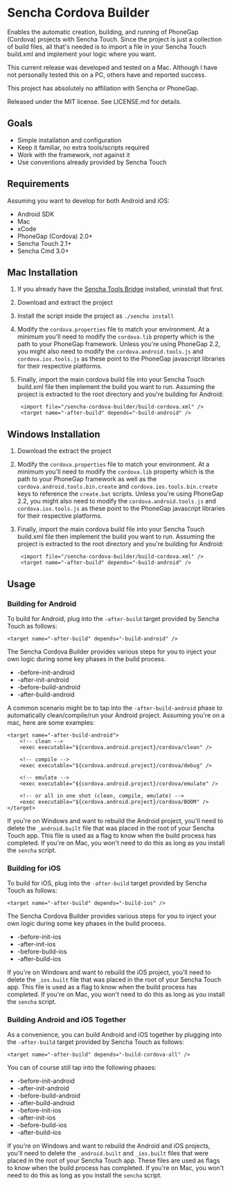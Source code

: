 Sencha Cordova Builder
======================

Enables the automatic creation, building, and running of PhoneGap (Cordova) projects with Sencha Touch. Since the project
is just a collection of build files, all that's needed is to import a file in your Sencha Touch build.xml and implement
your logic where you want.

This current release was developed and tested on a Mac. Although I have not personally tested this on a PC, others have and reported success.

This project has absolutely no affiliation with Sencha or PhoneGap.

Released under the MIT license. See LICENSE.md for details.

Goals
-----

- Simple installation and configuration
- Keep it familiar, no extra tools/scripts required
- Work with the framework, not against it
- Use conventions already provided by Sencha Touch

Requirements
-----------

Assuming you want to develop for both Android and iOS:

- Android SDK
- Mac
- xCode
- PhoneGap (Cordova) 2.0+
- Sencha Touch 2.1+
- Sencha Cmd 3.0+

Mac Installation
----------------

1. If you already have the [Sencha Tools Bridge](http://www.github.com/bricemason/sencha-tools-bridge/) installed, uninstall that first.
2. Download and extract the project
3. Install the script inside the project as `./sencha install`
4. Modify the `cordova.properties` file to match your environment. At a minimum you'll need to modify the `cordova.lib` property which is the path to your PhoneGap framework. Unless you're using PhoneGap 2.2, you might also need to modify the `cordova.android.tools.js` and `cordova.ios.tools.js` as these point to the PhoneGap javascript libraries for their respective platforms.
5. Finally, import the main cordova build file into your Sencha Touch build.xml file then implement the build you want to run. Assuming the project is extracted to the root directory and you're building for Android:

        <import file="/sencha-cordova-builder/build-cordova.xml" />
        <target name="-after-build" depends="-build-android" />

Windows Installation
--------------------

1. Download the extract the project
2. Modify the `cordova.properties` file to match your environment. At a minimum you'll need to modify the `cordova.lib` property which is the path to your PhoneGap framework as well as the `cordova.android.tools.bin.create` and `cordova.ios.tools.bin.create` keys to reference the `create.bat` scripts. Unless you're using PhoneGap 2.2, you might also need to modify the `cordova.android.tools.js` and `cordova.ios.tools.js` as these point to the PhoneGap javascript libraries for their respective platforms.
3. Finally, import the main cordova build file into your Sencha Touch build.xml file then implement the build you want to run. Assuming the project is extracted to the root directory and you're building for Android:

        <import file="/sencha-cordova-builder/build-cordova.xml" />
        <target name="-after-build" depends="-build-android" />

Usage
-----

### Building for Android

To build for Android, plug into the `-after-build` target provided by Sencha Touch as follows:

    <target name="-after-build" depends="-build-android" />

The Sencha Cordova Builder provides various steps for you to inject your own logic during some key phases in the build process.

- -before-init-android
- -after-init-android
- -before-build-android
- -after-build-android

A common scenario might be to tap into the `-after-build-android` phase to automatically clean/compile/run your Android project. Assuming you're on a mac, here are some examples:

    <target name="-after-build-android">
        <!-- clean -->
        <exec executable="${cordova.android.project}/cordova/clean" />

        <!-- compile -->
        <exec executable="${cordova.android.project}/cordova/debug" />

        <!-- emulate -->
        <exec executable="${cordova.android.project}/cordova/emulate" />

        <!-- or all in one shot (clean, compile, emulate) -->
        <exec executable="${cordova.android.project}/cordova/BOOM" />
    </target>
    
If you're on Windows and want to rebuild the Android project, you'll need to delete the `_android.built` file that was placed in the root of your Sencha Touch app. This file is used as a flag to know when the build process has completed. If you're on Mac, you won't need to do this as long as you install the `sencha` script.

### Building for iOS

To build for iOS, plug into the `-after-build` target provided by Sencha Touch as follows:

    <target name="-after-build" depends="-build-ios" />

The Sencha Cordova Builder provides various steps for you to inject your own logic during some key phases in the build process.

- -before-init-ios
- -after-init-ios
- -before-build-ios
- -after-build-ios

If you're on Windows and want to rebuild the iOS project, you'll need to delete the `_ios.built` file that was placed in the root of your Sencha Touch app. This file is used as a flag to know when the build process has completed. If you're on Mac, you won't need to do this as long as you install the `sencha` script.

### Building Android and iOS Together

As a convenience, you can build Android and iOS together by plugging into the `-after-build` target provided by Sencha Touch as follows:

    <target name="-after-build" depends="-build-cordova-all" />

You can of course still tap into the following phases:

- -before-init-android
- -after-init-android
- -before-build-android
- -after-build-android
- -before-init-ios
- -after-init-ios
- -before-build-ios
- -after-build-ios

If you're on Windows and want to rebuild the Android and iOS projects, you'll need to delete the `_android.built` and `_ios.built` files that were placed in the root of your Sencha Touch app. These files are used as flags to know when the build process has completed. If you're on Mac, you won't need to do this as long as you install the `sencha` script.